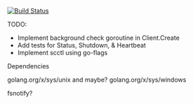 [![Build Status](https://travis-ci.org/saucelabs/sauceproxy-rest.svg?branch=add-travis-build)](https://travis-ci.org/saucelabs/sauceproxy-rest)

TODO:

- Implement background check goroutine in Client.Create
- Add tests for Status, Shutdown, & Heartbeat
- Implement scctl using go-flags

Dependencies

golang.org/x/sys/unix
and maybe? golang.org/x/sys/windows

fsnotify?
